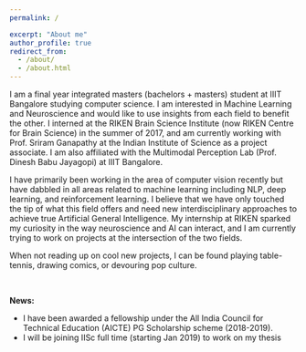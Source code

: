 ```yaml
---
permalink: /

excerpt: "About me"
author_profile: true
redirect_from: 
  - /about/
  - /about.html
---
```


I am a final year integrated masters (bachelors + masters) student at IIIT Bangalore studying computer science. I am interested in Machine Learning and Neuroscience and would like to use insights from each field to benefit the other. I interned at the RIKEN Brain Science Institute (now RIKEN Centre for Brain Science) in the summer of 2017, and am currently working with Prof. Sriram Ganapathy at the Indian Institute of Science as a project associate. I am also affiliated with the Multimodal Perception Lab (Prof. Dinesh Babu Jayagopi) at IIIT Bangalore.

I have primarily been working in the area of computer vision recently but have dabbled in all areas related to machine learning including NLP, deep learning, and reinforcement learning. I believe that we have only touched the tip of what this field offers and need new interdisciplinary approaches to achieve true Artificial General Intelligence. My internship at RIKEN sparked my curiosity in the way neuroscience and AI can interact, and I am currently trying to work on projects at the intersection of the two fields. 

When not reading up on cool new projects, I can be found playing table-tennis, drawing comics, or devouring pop culture.

<br/>

**News:**
* I have been awarded a fellowship under the All India Council for Technical Education (AICTE) PG Scholarship scheme (2018-2019).
* I will be joining IISc full time (starting Jan 2019) to work on my thesis
